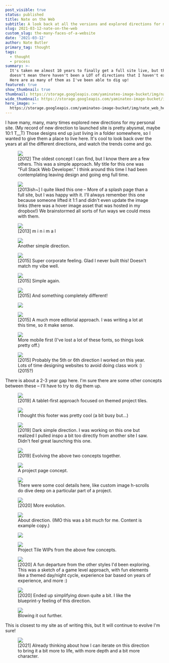 ```yaml
---
post_visible: true
status: published
title: Nate on the Web
subtitle: A look back at all the versions and explored directions for my personal site.
slug: 2021-03-12-nate-on-the-web
custom_slug: the-many-faces-of-a-website
date: '2021-03-12'
author: Nate Butler
primary_tag: thought
tags:
  - thought
  - process
summary: >-
  It's taken me almost 10 years to finally get a full site live, but that
  doesn't mean there haven't been a LOT of directions that I haven't explored.
  Here are as many of them as I've been able to dig up!
featured: true
show_thumbnail: true
thumbnail: https://storage.googleapis.com/yaminateo-image-bucket/img/nate_web_1x1.jpg
wide_thumbnail: https://storage.googleapis.com/yaminateo-image-bucket/img/nate_web_2x1.jpg
hero_image: >-
  https://storage.googleapis.com/yaminateo-image-bucket/img/nate_web_hero_image.jpg
---
```

<p>I have many, many, many times explored new directions for my personal site. (My record of new direction to launched site is pretty abysmal, maybe 10:1 T__T) Those designs end up just living in a folder somewhere, so I wanted to give them a place to live here. It's cool to look back over the years at all the different directions, and watch the trends come and go.</p><figure class="w-richtext-figure-type-image w-richtext-align-fullwidth" style="max-width:2878px"><div><img src="https://uploads-ssl.webflow.com/60453108a750bf32c24d79eb/604bb40635e9c957609d0359_Screen%20Shot%202021-03-12%20at%2010.33.10%20AM.png" loading="lazy" width="auto" height="auto"></div><figcaption>[2012] The oldest concept I can find, but I&nbsp;know there are a few others. This was a simple approach. My title for this one was "Full Stack Web Developer."&nbsp;I&nbsp;think around this time I&nbsp;had been contemplating leaving design and going eng full time.</figcaption></figure><figure class="w-richtext-figure-type-image w-richtext-align-fullwidth" style="max-width:2878px"><div><img src="https://uploads-ssl.webflow.com/60453108a750bf32c24d79eb/604bb505e9349f61cec6c341_Screen%20Shot%202021-03-12%20at%2010.34.56%20AM.png" loading="lazy" width="auto" height="auto"></div><figcaption>[2013ish~] I quite liked this one – More of a splash page than a full site, but I was happy with it. I'll always remember this one because someone lifted it 1:1 and didn't even update the image links&nbsp;(there was a hover image asset that was hosted in my dropbox!) We brainstormed all sorts of fun ways we could mess with them.</figcaption></figure><figure class="w-richtext-figure-type-image w-richtext-align-fullwidth" style="max-width:2874px"><div><img src="https://uploads-ssl.webflow.com/60453108a750bf32c24d79eb/604bba7365053bcfe997c76d_Screen%20Shot%202021-03-12%20at%2010.52.15%20AM.png" loading="lazy" width="auto" height="auto"></div><figcaption>[2013] m i n i m a l</figcaption></figure><figure class="w-richtext-figure-type-image w-richtext-align-fullwidth" style="max-width:2880px"><div><img src="https://uploads-ssl.webflow.com/60453108a750bf32c24d79eb/604e6aaca35a42ce3746f80a_Screenshot%202013-12-15%2019.07.50.jpeg" loading="lazy"></div><figcaption>Another simple direction.</figcaption></figure><figure class="w-richtext-figure-type-image w-richtext-align-fullwidth" style="max-width:2094px"><div><img src="https://uploads-ssl.webflow.com/60453108a750bf32c24d79eb/604bbac964788fa9180d6c18_Screen%20Shot%202021-03-12%20at%2010.57.02%20AM.png" loading="lazy" width="auto" height="auto"></div><figcaption>[2015] Super corporate feeling. Glad I&nbsp;never built this!&nbsp;Doesn't match my vibe well.</figcaption></figure><figure class="w-richtext-figure-type-image w-richtext-align-fullwidth" style="max-width:1694px"><div><img src="https://uploads-ssl.webflow.com/60453108a750bf32c24d79eb/604bbaf3e9349f7a7dc6dc3b_Screen%20Shot%202021-03-12%20at%2010.57.34%20AM.png" loading="lazy" width="auto" height="auto"></div><figcaption>[2015] Simple again.</figcaption></figure><figure class="w-richtext-figure-type-image w-richtext-align-fullwidth" style="max-width:2880px"><div><img src="https://uploads-ssl.webflow.com/60453108a750bf32c24d79eb/604bbb18c2e0fa38d3c3262b_v4-d1.png" loading="lazy" width="auto" height="auto"></div><figcaption>[2015] And something completely different!</figcaption></figure><figure class="w-richtext-figure-type-image w-richtext-align-fullwidth" style="max-width:1584px"><div><img src="https://uploads-ssl.webflow.com/60453108a750bf32c24d79eb/604bba84983bbbf5ca688cfe_Screen%20Shot%202021-03-12%20at%2010.55.58%20AM.png" loading="lazy" width="auto" height="auto"></div></figure><figure class="w-richtext-figure-type-image w-richtext-align-fullwidth" style="max-width:1314px"><div><img src="https://uploads-ssl.webflow.com/60453108a750bf32c24d79eb/604bba9457aac10127329de5_Screen%20Shot%202021-03-12%20at%2010.56.23%20AM.png" loading="lazy" width="auto" height="auto"></div><figcaption>[2015] A much more editorial approach. I&nbsp;was writing a lot at this time, so it make sense.</figcaption></figure><figure class="w-richtext-figure-type-image w-richtext-align-fullwidth" style="max-width:1982px"><div><img src="https://uploads-ssl.webflow.com/60453108a750bf32c24d79eb/604bbb3c4ff35771de905edd_Screen%20Shot%202021-03-12%20at%2011.00.03%20AM.png" loading="lazy" width="auto" height="auto"></div><figcaption>More mobile first (I've lost a lot of these fonts, so things look pretty off.)</figcaption></figure><figure class="w-richtext-figure-type-image w-richtext-align-fullwidth" style="max-width:1876px"><div><img src="https://uploads-ssl.webflow.com/60453108a750bf32c24d79eb/604bbb590e0fb42da5ec0730_Screen%20Shot%202021-03-12%20at%2011.00.21%20AM.png" loading="lazy" width="auto" height="auto"></div><figcaption>[2015] Probably the 5th or 6th direction I&nbsp;worked on this year. Lots of time designing websites to avoid doing class work :) (2015?)</figcaption></figure><p>There is about a 2-3 year gap here. I'm sure there are some other concepts between these – I'll have to try to dig them up.</p><figure class="w-richtext-figure-type-image w-richtext-align-fullwidth" style="max-width:1544px"><div><img src="https://uploads-ssl.webflow.com/60453108a750bf32c24d79eb/604bda8003b5a73bb1af843c_Screen%20Shot%202021-03-12%20at%201.11.03%20PM.png" loading="lazy" width="auto" height="auto"></div><figcaption>[2019] A tablet-first approach focused on themed project tiles.</figcaption></figure><figure class="w-richtext-figure-type-image w-richtext-align-fullwidth" style="max-width:2414px"><div><img src="https://uploads-ssl.webflow.com/60453108a750bf32c24d79eb/604bda957f9d024fed9920ab_Screen%20Shot%202021-03-12%20at%201.11.32%20PM.png" loading="lazy" width="auto" height="auto"></div><figcaption>I thought this footer was pretty cool (a bit busy but...)</figcaption></figure><figure class="w-richtext-figure-type-image w-richtext-align-fullwidth" style="max-width:2298px"><div><img src="https://uploads-ssl.webflow.com/60453108a750bf32c24d79eb/604bdabf571e781647ee0a07_Screen%20Shot%202021-03-12%20at%201.11.56%20PM.png" loading="lazy" width="auto" height="auto"></div><figcaption>[2019] Dark simple direction. I&nbsp;was working on this one but realized I pulled inspo a bit too directly from another site I&nbsp;saw. Didn't feel great launching this one.</figcaption></figure><figure class="w-richtext-figure-type-image w-richtext-align-fullwidth" style="max-width:1572px"><div><img src="https://uploads-ssl.webflow.com/60453108a750bf32c24d79eb/604bdaf3ec4a8283ba115281_Screen%20Shot%202021-03-12%20at%201.12.21%20PM.png" loading="lazy" width="auto" height="auto"></div><figcaption>[2019] Evolving the above two concepts together.</figcaption></figure><figure class="w-richtext-figure-type-image w-richtext-align-fullwidth" style="max-width:1584px"><div><img src="https://uploads-ssl.webflow.com/60453108a750bf32c24d79eb/604bdb08d36352cfc56f0fab_Screen%20Shot%202021-03-12%20at%201.12.47%20PM.png" loading="lazy" width="auto" height="auto"></div><figcaption>A project page concept.</figcaption></figure><figure class="w-richtext-figure-type-image w-richtext-align-fullwidth" style="max-width:1636px"><div><img src="https://uploads-ssl.webflow.com/60453108a750bf32c24d79eb/604bdb1ae25b437f1ebb5bb3_Screen%20Shot%202021-03-12%20at%201.13.11%20PM.png" loading="lazy" width="auto" height="auto"></div><figcaption>There were some cool details here, like custom image h-scrolls do dive deep on a particular part of a project.</figcaption></figure><figure class="w-richtext-figure-type-image w-richtext-align-fullwidth" style="max-width:1838px"><div><img src="https://uploads-ssl.webflow.com/60453108a750bf32c24d79eb/604bdb4460ff3e0da9b23af7_Screen%20Shot%202021-03-12%20at%201.13.32%20PM.png" loading="lazy" width="auto" height="auto"></div><figcaption>[2020] More evolution.</figcaption></figure><figure class="w-richtext-figure-type-image w-richtext-align-fullwidth" style="max-width:1418px"><div><img src="https://uploads-ssl.webflow.com/60453108a750bf32c24d79eb/604bdb52e37b94ea500a2f92_Screen%20Shot%202021-03-12%20at%201.13.51%20PM.png" loading="lazy" width="auto" height="auto"></div><figcaption>About direction. (IMO&nbsp;this was a bit much for me. Content is example copy.)</figcaption></figure><figure class="w-richtext-figure-type-image w-richtext-align-fullwidth" style="max-width:1864px"><div><img src="https://uploads-ssl.webflow.com/60453108a750bf32c24d79eb/604bdb893e5bf650f5cef35d_Screen%20Shot%202021-03-12%20at%201.14.24%20PM.png" loading="lazy" width="auto" height="auto"></div></figure><figure class="w-richtext-figure-type-image w-richtext-align-fullwidth" style="max-width:1202px"><div><img src="https://uploads-ssl.webflow.com/60453108a750bf32c24d79eb/604bdbc3cc0083bc091c6a8e_Screen%20Shot%202021-03-12%20at%201.23.02%20PM.png" loading="lazy" width="auto" height="auto"></div><figcaption>Project Tile WIPs from the above few concepts.</figcaption></figure><figure class="w-richtext-figure-type-image w-richtext-align-fullwidth" style="max-width:2388px"><div><img src="https://uploads-ssl.webflow.com/60453108a750bf32c24d79eb/604bcbccd49140d58a82c8e8_IMG_0205.jpg" loading="lazy" width="auto" height="auto"></div><figcaption>[2020] A fun departure from the other styles I'd been exploring. This was a sketch of a game level approach, with fun elements like a themed day/night cycle, experience bar based on years of experience, and more :)</figcaption></figure><figure class="w-richtext-figure-type-image w-richtext-align-fullwidth" style="max-width:2214px"><div><img src="https://uploads-ssl.webflow.com/60453108a750bf32c24d79eb/604bdbf97f9d0275859923a9_Screen%20Shot%202021-03-12%20at%201.15.42%20PM.png" loading="lazy" width="auto" height="auto"></div><figcaption>[2020] Ended up simplifying down quite a bit. I&nbsp;like the blueprint-y feeling of this direction.</figcaption></figure><figure class="w-richtext-figure-type-image w-richtext-align-fullwidth" style="max-width:2242px"><div><img src="https://uploads-ssl.webflow.com/60453108a750bf32c24d79eb/604bdc1b2ba0d679dc12a6e9_Screen%20Shot%202021-03-12%20at%201.16.45%20PM.png" loading="lazy" width="auto" height="auto"></div><figcaption>Blowing it out further.</figcaption></figure><p>This is closest to my site as of writing this, but It will continue to evolve I'm sure!</p><figure class="w-richtext-figure-type-image w-richtext-align-fullwidth" style="max-width:1888px"><div><img src="https://uploads-ssl.webflow.com/60453108a750bf32c24d79eb/604bdc637a2c856e887b0ab7_Screen%20Shot%202021-03-12%20at%201.25.48%20PM.png" loading="lazy" width="auto" height="auto"></div><figcaption>[2021] Already thinking about how I&nbsp;can iterate on this direction to bring it a bit more to life, with more depth and a bit more character.</figcaption></figure>